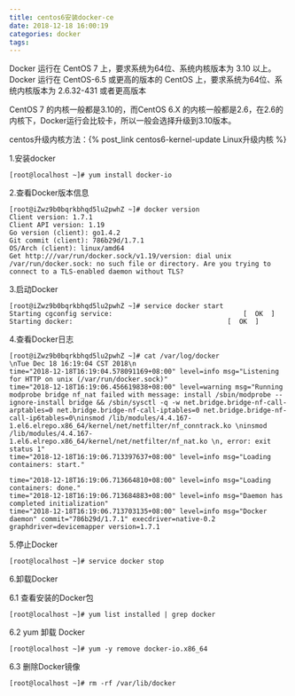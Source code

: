 ```yaml
---
title: centos6安装docker-ce
date: 2018-12-18 16:00:19
categories: docker
tags:
---
```


Docker 运行在 CentOS 7 上，要求系统为64位、系统内核版本为 3.10 以上。
Docker 运行在 CentOS-6.5 或更高的版本的 CentOS 上，要求系统为64位、系统内核版本为 2.6.32-431 或者更高版本

CentOS 7 的内核一般都是3.10的，而CentOS 6.X 的内核一般都是2.6，在2.6的内核下，Docker运行会比较卡，所以一般会选择升级到3.10版本。

centos升级内核方法：{% post_link  centos6-kernel-update Linux升级内核 %}


1.安装docker

    [root@localhost ~]# yum install docker-io

2.查看Docker版本信息

    [root@iZwz9b0bqrkbhqd5lu2pwhZ ~]# docker version
    Client version: 1.7.1
    Client API version: 1.19
    Go version (client): go1.4.2
    Git commit (client): 786b29d/1.7.1
    OS/Arch (client): linux/amd64
    Get http:///var/run/docker.sock/v1.19/version: dial unix /var/run/docker.sock: no such file or directory. Are you trying to connect to a TLS-enabled daemon without TLS?

3.启动Docker

    [root@iZwz9b0bqrkbhqd5lu2pwhZ ~]# service docker start
    Starting cgconfig service:                                 [  OK  ]
    Starting docker:	                                   [  OK  ]


4.查看Docker日志

    [root@iZwz9b0bqrkbhqd5lu2pwhZ ~]# cat /var/log/docker
    \nTue Dec 18 16:19:04 CST 2018\n
    time="2018-12-18T16:19:04.578091169+08:00" level=info msg="Listening for HTTP on unix (/var/run/docker.sock)" 
    time="2018-12-18T16:19:06.456619838+08:00" level=warning msg="Running modprobe bridge nf_nat failed with message: install /sbin/modprobe --ignore-install bridge && /sbin/sysctl -q -w net.bridge.bridge-nf-call-arptables=0 net.bridge.bridge-nf-call-iptables=0 net.bridge.bridge-nf-call-ip6tables=0\ninsmod /lib/modules/4.4.167-1.el6.elrepo.x86_64/kernel/net/netfilter/nf_conntrack.ko \ninsmod /lib/modules/4.4.167-1.el6.elrepo.x86_64/kernel/net/netfilter/nf_nat.ko \n, error: exit status 1" 
    time="2018-12-18T16:19:06.713397637+08:00" level=info msg="Loading containers: start." 
    
    time="2018-12-18T16:19:06.713664810+08:00" level=info msg="Loading containers: done." 
    time="2018-12-18T16:19:06.713684883+08:00" level=info msg="Daemon has completed initialization" 
    time="2018-12-18T16:19:06.713703135+08:00" level=info msg="Docker daemon" commit="786b29d/1.7.1" execdriver=native-0.2 graphdriver=devicemapper version=1.7.1 

5.停止Docker

    [root@localhost ~]# service docker stop
    
6.卸载Docker

6.1  查看安装的Docker包

    [root@localhost ~]# yum list installed | grep docker
    
6.2 yum 卸载 Docker

    [root@localhost ~]# yum -y remove docker-io.x86_64
    
6.3 删除Docker镜像

    [root@localhost ~]# rm -rf /var/lib/docker       
    

